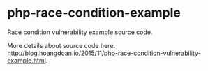 # php-race-condition-example
Race condition vulnerability example source code.

More details about source code here: <http://blog.hoangdoan.io/2015/11/php-race-condition-vulnerability-example.html>.
